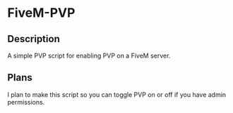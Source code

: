 # FiveM-PVP
## Description
A simple PVP script for enabling PVP on a FiveM server.

## Plans
I plan to make this script so you can toggle PVP on or off if you have admin permissions.

